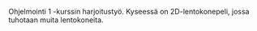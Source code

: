 Ohjelmointi 1 -kurssin harjoitustyö. Kyseessä on 2D-lentokonepeli, jossa tuhotaan muita lentokoneita. 
